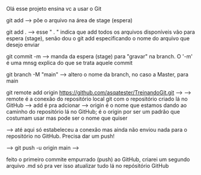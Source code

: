 Olá esse projeto ensina vc a usar o Git

git add --> põe o arquivo na área de stage (espera)

git add . --> esse " . " indica que add todos os arquivos disponíveis vão para espera (stage), senão dou o git add especificando o nome do arquivo que desejo enviar

git commit -m -->  manda da espera (stage) para "gravar" na branch. O '-m' é uma mnsg explica do que se trata aquele commit

git branch -M "main" --> altero o nome da branch, no caso a Master, para main

git remote add origin https://github.com/asqatester/TreinandoGit.git --> 
--> remote é a conexão do repositório local git com o repositório criado lá no GitHub
--> add é pra adcionar
--> origin é o nome que estamos dando ao caminho do repositório lá no GitHub; é o origin por ser um padrão que costumam usar mas pode ser o nome que quiser

--> até aqui só estabeleceu a conexão mas ainda não enviou nada para o repositório no GitHub. Precisa dar um push!

--> git push -u origin main --> 

feito o primeiro commite empurrado (push) ao GitHub, criarei um segundo arquivo .md só pra ver isso atualizar tudo lá no repósitório GitHub


